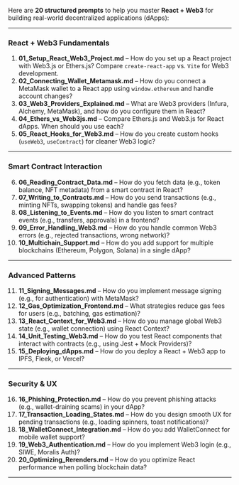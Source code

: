 Here are **20 structured prompts** to help you master **React + Web3** for building real-world decentralized applications (dApps):  

---

### **React + Web3 Fundamentals**  
1. **01_Setup_React_Web3_Project.md** – How do you set up a React project with Web3.js or Ethers.js? Compare `create-react-app` vs. `Vite` for Web3 development.  
2. **02_Connecting_Wallet_Metamask.md** – How do you connect a MetaMask wallet to a React app using `window.ethereum` and handle account changes?  
3. **03_Web3_Providers_Explained.md** – What are Web3 providers (Infura, Alchemy, MetaMask), and how do you configure them in React?  
4. **04_Ethers_vs_Web3js.md** – Compare Ethers.js and Web3.js for React dApps. When should you use each?  
5. **05_React_Hooks_for_Web3.md** – How do you create custom hooks (`useWeb3`, `useContract`) for cleaner Web3 logic?  

---

### **Smart Contract Interaction**  
6. **06_Reading_Contract_Data.md** – How do you fetch data (e.g., token balance, NFT metadata) from a smart contract in React?  
7. **07_Writing_to_Contracts.md** – How do you send transactions (e.g., minting NFTs, swapping tokens) and handle gas fees?  
8. **08_Listening_to_Events.md** – How do you listen to smart contract events (e.g., transfers, approvals) in a frontend?  
9. **09_Error_Handling_Web3.md** – How do you handle common Web3 errors (e.g., rejected transactions, wrong network)?  
10. **10_Multichain_Support.md** – How do you add support for multiple blockchains (Ethereum, Polygon, Solana) in a single dApp?  

---

### **Advanced Patterns**  
11. **11_Signing_Messages.md** – How do you implement message signing (e.g., for authentication) with MetaMask?  
12. **12_Gas_Optimization_Frontend.md** – What strategies reduce gas fees for users (e.g., batching, gas estimation)?  
13. **13_React_Context_for_Web3.md** – How do you manage global Web3 state (e.g., wallet connection) using React Context?  
14. **14_Unit_Testing_Web3.md** – How do you test React components that interact with contracts (e.g., using Jest + Mock Providers)?  
15. **15_Deploying_dApps.md** – How do you deploy a React + Web3 app to IPFS, Fleek, or Vercel?  

---

### **Security & UX**  
16. **16_Phishing_Protection.md** – How do you prevent phishing attacks (e.g., wallet-draining scams) in your dApp?  
17. **17_Transaction_Loading_States.md** – How do you design smooth UX for pending transactions (e.g., loading spinners, toast notifications)?  
18. **18_WalletConnect_Integration.md** – How do you add WalletConnect for mobile wallet support?  
19. **19_Web3_Authentication.md** – How do you implement Web3 login (e.g., SIWE, Moralis Auth)?  
20. **20_Optimizing_Rerenders.md** – How do you optimize React performance when polling blockchain data?  

---
